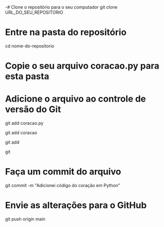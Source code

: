 -# Clone o repositório para o seu computador
git clone URL_DO_SEU_REPOSITORIO

# Entre na pasta do repositório
cd nome-do-repositorio

# Copie o seu arquivo coracao.py para esta pasta

# Adicione o arquivo ao controle de versão do Git
git add coracao.py


git add coracao

git add

git
# Faça um commit do arquivo
git commit -m "Adicionei código do coração em Python"

# Envie as alterações para o GitHub
git push origin main
